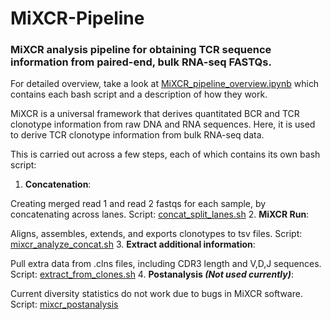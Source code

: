 # MiXCR-Pipeline
### MiXCR analysis pipeline for obtaining TCR sequence information from paired-end, bulk RNA-seq FASTQs. 

For detailed overview, take a look at [MiXCR_pipeline_overview.ipynb](https://github.com/jmakings/MiXCR-Pipeline/blob/main/MiXCR_pipeline_overview.ipynb) which contains each bash script and a description of how they work.

MiXCR is a universal framework that derives quantitated BCR and TCR clonotype information from raw DNA and RNA sequences. Here, it is used to derive TCR clonotype information from bulk RNA-seq data.

This is carried out across a few steps, each of which contains its own bash script: 
1. **Concatenation**:

Creating merged read 1 and read 2 fastqs for each sample, by concatenating across lanes. 
Script: [concat_split_lanes.sh](https://github.com/jmakings/MiXCR-Pipeline/blob/main/concat_split_lanes.sh)
2. **MiXCR Run**:

Aligns, assembles, extends, and exports clonotypes to tsv files. 
Script: [mixcr_analyze_concat.sh](https://github.com/jmakings/MiXCR-Pipeline/blob/main/mixcr_analyze_concat.sh)
3. **Extract additional information**:

Pull extra data from .clns files, including CDR3 length and V,D,J sequences. 
Script: [extract_from_clones.sh](https://github.com/jmakings/MiXCR-Pipeline/blob/main/extract_from_clones.sh)
4. **Postanalysis *(Not used currently)***:

Current diversity statistics do not work due to bugs in MiXCR software. 
Script: [mixcr_postanalysis](https://github.com/jmakings/MiXCR-Pipeline/blob/main/mixcr_postanalysis.sh)

